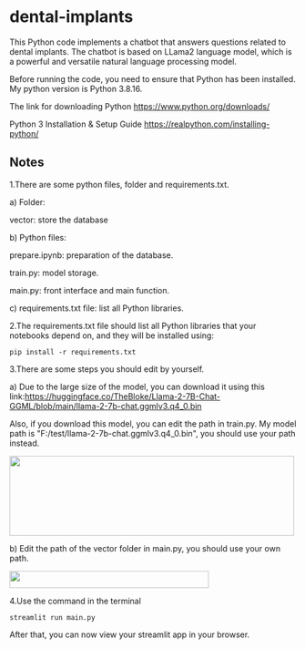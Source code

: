 # dental-implants
This Python code implements a chatbot that answers questions related to dental implants. The chatbot is based on LLama2 language model, which is a powerful and versatile natural language processing model.

Before running the code, you need to ensure that Python has been installed. My python version is Python 3.8.16.

The link for downloading Python
https://www.python.org/downloads/

Python 3 Installation & Setup Guide
https://realpython.com/installing-python/
## Notes
1.There are some python files, folder and requirements.txt.

a) Folder:

vector: store the database

b) Python files:

prepare.ipynb: preparation of the database.

train.py: model storage.

main.py: front interface and main function.

c) requirements.txt file: list all Python libraries.

2.The requirements.txt file should list all Python libraries that your notebooks depend on, and they will be installed using:

```pip install -r requirements.txt```

3.There are some steps you should edit by yourself.

a) Due to the large size of the model, you can download it using this link:https://huggingface.co/TheBloke/Llama-2-7B-Chat-GGML/blob/main/llama-2-7b-chat.ggmlv3.q4_0.bin

Also, if you download this model, you can edit the path in train.py. My model path is "F:/test/llama-2-7b-chat.ggmlv3.q4_0.bin", you should use your path instead.

<img src="1698165072554.png" width="500px" height="140px">

b) Edit the path of the vector folder in main.py, you should use your own path.

<img src="1698165502554.png" width="350px" height="30px">

4.Use the command in the terminal

```streamlit run main.py```

After that, you can now view your streamlit app in your browser.
